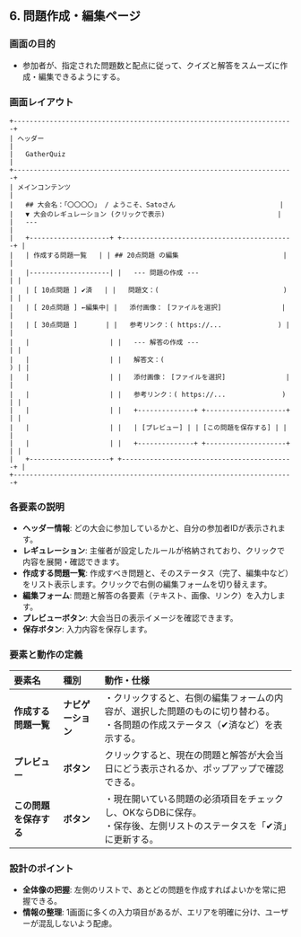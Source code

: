 ## 6. 問題作成・編集ページ

### 画面の目的
- 参加者が、指定された問題数と配点に従って、クイズと解答をスムーズに作成・編集できるようにする。

### 画面レイアウト

```
+----------------------------------------------------------------------+
| ヘッダー                                                             |
|   GatherQuiz                                                         |
+----------------------------------------------------------------------+
| メインコンテンツ                                                       |
|   ## 大会名：「〇〇〇〇」 / ようこそ、Satoさん                          |
|   ▼ 大会のレギュレーション (クリックで表示)                            |
|   ---                                                                |
|   +--------------------+ +-------------------------------------------+ |
|   | 作成する問題一覧   | | ## 20点問題 の編集                          | |
|   |--------------------| |   --- 問題の作成 ---                        | |
|   | [ 10点問題 ] ✔済   | |   問題文：(                               ) | |
|   | [ 20点問題 ] ←編集中| |   添付画像： [ファイルを選択]               | |
|   | [ 30点問題 ]       | |   参考リンク：( https://...              ) | |
|   |                    | |   --- 解答の作成 ---                        | |
|   |                    | |   解答文：(                               ) | |
|   |                    | |   添付画像： [ファイルを選択]               | |
|   |                    | |   参考リンク：( https://...              ) | |
|   |                    | |   +--------------+ +--------------------+ | |
|   |                    | |   | [プレビュー] | | [この問題を保存する] | | |
|   |                    | |   +--------------+ +--------------------+ | |
|   +--------------------+ +-------------------------------------------+ |
+----------------------------------------------------------------------+
```

### 各要素の説明
- **ヘッダー情報**: どの大会に参加しているかと、自分の参加者IDが表示されます。
- **レギュレーション**: 主催者が設定したルールが格納されており、クリックで内容を展開・確認できます。
- **作成する問題一覧**: 作成すべき問題と、そのステータス（完了、編集中など）をリスト表示します。クリックで右側の編集フォームを切り替えます。
- **編集フォーム**: 問題と解答の各要素（テキスト、画像、リンク）を入力します。
- **プレビューボタン**: 大会当日の表示イメージを確認できます。
- **保存ボタン**: 入力内容を保存します。

### 要素と動作の定義
| 要素名 | 種別 | 動作・仕様 |
| :--- | :--- | :--- |
| **作成する問題一覧** | **ナビゲーション** | ・クリックすると、右側の編集フォームの内容が、選択した問題のものに切り替わる。<br>・各問題の作成ステータス（✔済など）を表示する。 |
| **プレビュー** | **ボタン** | クリックすると、現在の問題と解答が大会当日にどう表示されるか、ポップアップで確認できる。 |
| **この問題を保存する** | **ボタン** | ・現在開いている問題の必須項目をチェックし、OKならDBに保存。<br>・保存後、左側リストのステータスを「✔済」に更新する。 |


### 設計のポイント
- **全体像の把握**: 左側のリストで、あとどの問題を作成すればよいかを常に把握できる。
- **情報の整理**: 1画面に多くの入力項目があるが、エリアを明確に分け、ユーザーが混乱しないよう配慮。
